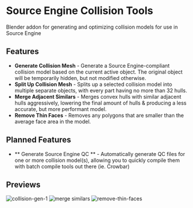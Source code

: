 # Source Engine Collision Tools
Blender addon for generating and optimizing collision models for use in Source Engine

## Features
- **Generate Collision Mesh** - Generate a Source Engine-compliant collision model based on the current active object. The original object will be temporarily hidden, but not modified otherwise.
- **Split Up Collision Mesh** - Splits up a selected collision model into multiple separate objects, with every part having no more than 32 hulls.
- **Merge Adjacent Similars** - Merges convex hulls with similar adjacent hulls aggressively, lowering the final amount of hulls & producing a less accurate, but more performant model.
- **Remove Thin Faces** - Removes any polygons that are smaller than the average face area in the model.

## Planned Features ##
- ** Generate Source Engine QC ** - Automatically generate QC files for one or more collision model(s), allowing you to quickly compile them with batch compile tools out there (ie. Crowbar)

## Previews ##
![collision-gen-1](https://user-images.githubusercontent.com/88953117/212523161-07296101-d80f-4d7e-8cbe-5ccbc93425ba.gif)
![merge similars](https://user-images.githubusercontent.com/88953117/212523164-0a4c54df-5f35-42b5-9131-57e4ed92a899.png)
![remove-thin-faces](https://user-images.githubusercontent.com/88953117/212523166-9b911cbc-649d-43b5-918b-ecd9aa41acd9.gif)
